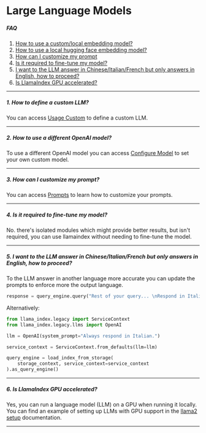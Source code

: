 # Large Language Models

##### FAQ

1. [How to use a custom/local embedding model?](#1-how-to-define-a-custom-llm)
2. [How to use a local hugging face embedding model?](#2-how-to-use-a-different-openai-model)
3. [How can I customize my prompt](#3-how-can-i-customize-my-prompt)
4. [Is it required to fine-tune my model?](#4-is-it-required-to-fine-tune-my-model)
5. [I want to the LLM answer in Chinese/Italian/French but only answers in English, how to proceed?](#5-i-want-to-the-llm-answer-in-chineseitalianfrench-but-only-answers-in-english-how-to-proceed)
6. [Is LlamaIndex GPU accelerated?](#6-is-llamaindex-gpu-accelerated)

---

##### 1. How to define a custom LLM?

You can access [Usage Custom](../../module_guides/models/llms/usage_custom.md#example-using-a-custom-llm-model---advanced) to define a custom LLM.

---

##### 2. How to use a different OpenAI model?

To use a different OpenAI model you can access [Configure Model](../../examples/llm/openai.ipynb) to set your own custom model.

---

##### 3. How can I customize my prompt?

You can access [Prompts](../../module_guides/models/prompts.md) to learn how to customize your prompts.

---

##### 4. Is it required to fine-tune my model?

No. there's isolated modules which might provide better results, but isn't required, you can use llamaindex without needing to fine-tune the model.

---

##### 5. I want to the LLM answer in Chinese/Italian/French but only answers in English, how to proceed?

To the LLM answer in another language more accurate you can update the prompts to enforce more the output language.

```py
response = query_engine.query("Rest of your query... \nRespond in Italian")
```

Alternatively:

```py
from llama_index.legacy import ServiceContext
from llama_index.legacy.llms import OpenAI

llm = OpenAI(system_prompt="Always respond in Italian.")

service_context = ServiceContext.from_defaults(llm=llm)

query_engine = load_index_from_storage(
    storage_context, service_context=service_context
).as_query_engine()
```

---

##### 6. Is LlamaIndex GPU accelerated?

Yes, you can run a language model (LLM) on a GPU when running it locally. You can find an example of setting up LLMs with GPU support in the [llama2 setup](../../examples/vector_stores/SimpleIndexDemoLlama-Local.ipynb) documentation.

---
